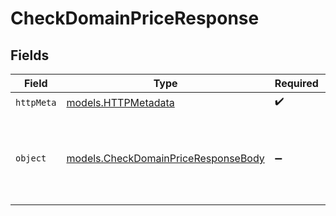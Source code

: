 # CheckDomainPriceResponse


## Fields

| Field                                                                            | Type                                                                             | Required                                                                         | Description                                                                      |
| -------------------------------------------------------------------------------- | -------------------------------------------------------------------------------- | -------------------------------------------------------------------------------- | -------------------------------------------------------------------------------- |
| `httpMeta`                                                                       | [models.HTTPMetadata](../models/httpmetadata.md)                                 | :heavy_check_mark:                                                               | N/A                                                                              |
| `object`                                                                         | [models.CheckDomainPriceResponseBody](../models/checkdomainpriceresponsebody.md) | :heavy_minus_sign:                                                               | Successful response which returns the price of the domain and the period.        |